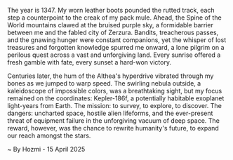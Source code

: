
The year is 1347.  My worn leather boots pounded the rutted track, each step a counterpoint to the creak of my pack mule.  Ahead, the Spine of the World mountains clawed at the bruised purple sky, a formidable barrier between me and the fabled city of Zerzura.  Bandits, treacherous passes, and the gnawing hunger were constant companions, yet the whisper of lost treasures and forgotten knowledge spurred me onward, a lone pilgrim on a perilous quest across a vast and unforgiving land.  Every sunrise offered a fresh gamble with fate, every sunset a hard-won victory.

Centuries later, the hum of the Althea's hyperdrive vibrated through my bones as we jumped to warp speed.  The swirling nebula outside, a kaleidoscope of impossible colors, was a breathtaking sight, but my focus remained on the coordinates: Kepler-186f, a potentially habitable exoplanet light-years from Earth.  The mission: to survey, to explore, to discover.  The dangers: uncharted space, hostile alien lifeforms, and the ever-present threat of equipment failure in the unforgiving vacuum of deep space.  The reward, however, was the chance to rewrite humanity's future, to expand our reach amongst the stars.

~ By Hozmi - 15 April 2025
